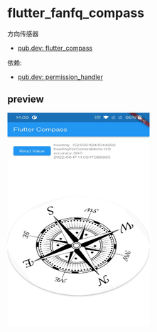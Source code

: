 # flutter_fanfq_compass

方向传感器

- [pub.dev: flutter_compass](https://pub.dev/packages/flutter_compass)

依赖:

- [pub.dev: permission_handler](https://pub.dev/packages/permission_handler/changelog)

## preview

<img src="assets/pre.jpg" width="320" height="480" alt="图片描述文字"/>